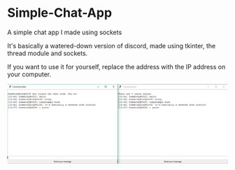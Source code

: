 # Simple-Chat-App
A simple chat app I made using sockets

It's basically a watered-down version of discord, made using tkinter, the thread module and sockets.

If you want to use it for yourself, replace the address with the IP address on your computer.

![alt text](https://github.com/JmpsWork/Simple-Chat-App/blob/master/example.PNG)
